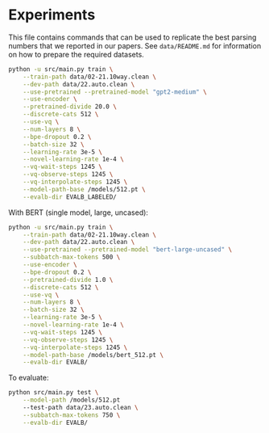 # Experiments

This file contains commands that can be used to replicate the best parsing numbers that we reported in our papers. See `data/README.md` for information on how to prepare the required datasets.


```bash
python -u src/main.py train \
    --train-path data/02-21.10way.clean \
    --dev-path data/22.auto.clean \
    --use-pretrained --pretrained-model "gpt2-medium" \
    --use-encoder \
    --pretrained-divide 20.0 \
    --discrete-cats 512 \
    --use-vq \
    --num-layers 8 \
    --bpe-dropout 0.2 \
    --batch-size 32 \
    --learning-rate 3e-5 \
    --novel-learning-rate 1e-4 \
    --vq-wait-steps 1245 \
    --vq-observe-steps 1245 \
    --vq-interpolate-steps 1245 \
    --model-path-base /models/512.pt \
    --evalb-dir EVALB_LABELED/
```

With BERT (single model, large, uncased):

```bash
python -u src/main.py train \
    --train-path data/02-21.10way.clean \
    --dev-path data/22.auto.clean \
    --use-pretrained --pretrained-model "bert-large-uncased" \
    --subbatch-max-tokens 500 \
    --use-encoder \
    --bpe-dropout 0.2 \
    --pretrained-divide 1.0 \
    --discrete-cats 512 \
    --use-vq \
    --num-layers 8 \
    --batch-size 32 \
    --learning-rate 3e-5 \
    --novel-learning-rate 1e-4 \
    --vq-wait-steps 1245 \
    --vq-observe-steps 1245 \
    --vq-interpolate-steps 1245 \
    --model-path-base /models/bert_512.pt \
    --evalb-dir EVALB/
```

To evaluate:

```bash
python src/main.py test \
    --model-path /models/512.pt
    --test-path data/23.auto.clean \
    --subbatch-max-tokens 750 \
    --evalb-dir EVALB/
```
